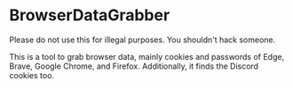 # BrowserDataGrabber
Please do not use this for illegal purposes. You shouldn't hack someone.

This is a tool to grab browser data, mainly cookies and passwords of Edge, Brave, Google Chrome, and Firefox. Additionally, it finds the Discord cookies too.
